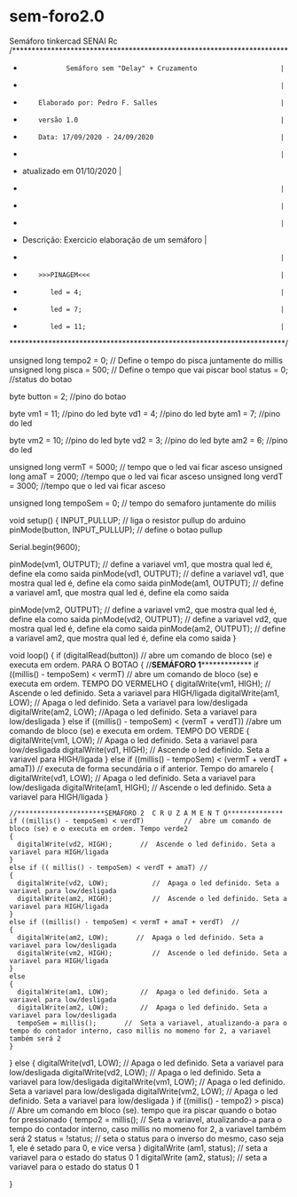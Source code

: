 # sem-foro2.0
Semáforo tinkercad SENAI Rc
/***********************************************************************
*                Semáforo sem "Delay" + Cruzamento                     |
*                                                                      |
*         Elaborado por: Pedro F. Salles                               |
*         versão 1.0                                                   |
*         Data: 17/09/2020 - 24/09/2020                                |
*                                                                      |
*    atualizado em 01/10/2020                                          |
*                                                                      |
*                                                                      |
*                                                                      |
*   Descrição: Exercicio elaboração de um semáforo                     |
*                                                                      |
*         >>>PINAGEM<<<                                                |
*            led = 4;                                                  |
*            led = 7;                                                  |
*            led = 11;                                                 |
***********************************************************************/





unsigned long tempo2 = 0;    		// Define o tempo do pisca juntamente do millis
unsigned long pisca = 500; 		 // Define o tempo que vai piscar
bool status = 0;  		//status do botao

byte button = 2; 		 //pino do botao

byte vm1 = 11;  		//pino do led
byte vd1 = 4; 		//pino do led
byte am1 = 7;		 //pino do led

byte vm2 = 10; 		 //pino do led
byte vd2 = 3;		 //pino do led
byte am2 = 6; 		//pino do led

unsigned long vermT = 5000; 		// tempo que o led vai ficar asceso
unsigned long amaT = 2000;  		//tempo que o led vai ficar asceso
unsigned long verdT = 3000;		 //tempo que o led vai ficar asceso

unsigned long tempoSem = 0;		 // tempo do semaforo juntamente do miliis

void setup()
{
  INPUT_PULLUP; 		// liga o resistor pullup do arduino
  pinMode(button, INPUT_PULLUP); 		 // define o botao pullup

  Serial.begin(9600);

  pinMode(vm1, OUTPUT); 		//  define a variavel vm1, que mostra qual led é, define ela como saida
  pinMode(vd1, OUTPUT); 		//  define a variavel vd1, que mostra qual led é, define ela como saida
  pinMode(am1, OUTPUT); 		//  define a variavel am1, que mostra qual led é, define ela como saida

  pinMode(vm2, OUTPUT);		 //  define a variavel vm2, que mostra qual led é, define ela como saida
  pinMode(vd2, OUTPUT); 	//  define a variavel vd2, que mostra qual led é, define ela como saida
  pinMode(am2, OUTPUT);		 //  define a variavel am2, que mostra qual led é, define ela como saida
}

void loop()
{
  if (digitalRead(button))		  //  abre um comando de bloco (se) e executa em ordem. PARA O BOTAO
  {
    //********************SEMÁFORO 1*********************************
    if ((millis() - tempoSem) < vermT)  //  abre um comando de bloco (se) e executa em ordem. TEMPO DO VERMELHO
    {
      digitalWrite(vm1, HIGH);			// Ascende o led definido. Seta a variavel para HIGH/ligada
      digitalWrite(am1, LOW);			// Apaga o led definido. Seta a variavel para low/desligada
      digitalWrite(am2, LOW);			//Apaga o led definido. Seta a variavel para low/desligada
    }
    else if ((millis() - tempoSem) < (vermT + verdT)) //abre um comando de bloco (se) e executa em ordem. TEMPO DO VERDE
    {
      digitalWrite(vm1, LOW); 		//  Apaga o led definido. Seta a variavel para low/desligada
      digitalWrite(vd1, HIGH);  		//  Ascende o led definido. Seta a variavel para HIGH/ligada
    }
    else if ((millis() - tempoSem) < (vermT + verdT + amaT))  // executa de forma secundária o if anterior. Tempo do amarelo
    {
      digitalWrite(vd1, LOW); 		//  Apaga o led definido. Seta a variavel para low/desligada
      digitalWrite(am1, HIGH); 		 //  Ascende o led definido. Seta a variavel para HIGH/ligada
    }	

    //**********************SEMÁFORO 2  C R U Z A M E N T O**************
    if ((millis() - tempoSem) < verdT)  		//  abre um comando de bloco (se) e o executa em ordem. Tempo verde2
    {
      digitalWrite(vd2, HIGH); 		 //  Ascende o led definido. Seta a variavel para HIGH/ligada
    }
    else if (( millis() - tempoSem) < verdT + amaT) //
    {
      digitalWrite(vd2, LOW);   		//  Apaga o led definido. Seta a variavel para low/desligada
      digitalWrite(am2, HIGH);  		//  Ascende o led definido. Seta a variavel para HIGH/ligada
    }
    else if ((millis() - tempoSem) < vermT + amaT + verdT)  //
    {
      digitalWrite(am2, LOW); 		//  Apaga o led definido. Seta a variavel para low/desligada
      digitalWrite(vm2, HIGH);  		//  Ascende o led definido. Seta a variavel para HIGH/ligada
    }
    else
    {
      digitalWrite(am1, LOW);		 //  Apaga o led definido. Seta a variavel para low/desligada
      digitalWrite(am2, LOW);		 //  Apaga o led definido. Seta a variavel para low/desligada
      tempoSem = millis(); 		 //  Seta a variavel, atualizando-a para o tempo do contador interno, caso millis no momeno for 2, a variavel também será 2
    }
  }
     else
     {
       digitalWrite(vd1, LOW);		 //  Apaga o led definido. Seta a variavel para low/desligada
      digitalWrite(vd2, LOW); 		//  Apaga o led definido. Seta a variavel para low/desligada
      digitalWrite(vm1, LOW);		 //  Apaga o led definido. Seta a variavel para low/desligada
      digitalWrite(vm2, LOW); 		//  Apaga o led definido. Seta a variavel para low/desligada
     }
     if ((millis() - tempo2) > pisca) 		 //  Abre um comando em bloco (se). tempo que ira piscar quando o botao for pressionado
     {
      tempo2 = millis();  		//  Seta a variavel, atualizando-a para o tempo do contador interno, caso millis no momeno for 2, a variavel também será 2
      status = !status;   		//  seta o status para o inverso do mesmo, caso seja 1, ele é setado para 0, e vice versa
     }
       digitalWrite (am1, status);		 //  seta a variavel para o estado do status 0 1
       digitalWrite (am2, status); 		  //  seta a variavel para o estado do status 0 1
  
} 
